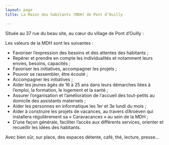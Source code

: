 ```yaml
---
layout: page
title: La Maion des habitants (MDH) de Pont d’Ouilly

---
```


Située au 37 rue du beau site, au cœur du village de Pont d’Ouilly :

Les valeurs de la MDH sont les suivantes :
- Favoriser l’expression des besoins et des attentes des habitants ;
- Repérer et prendre en compte les individualités et notamment leurs envies,
besoins, capacités ;
- Favoriser les initiatives, accompagner les projets ;
- Pouvoir se rassembler, être écouté ;
- Accompagner les initiatives ;
- Aider les jeunes âgés de 16 à 25 ans dans leurs démarches liées à l’emploi, la
formation, le logement et la santé ;
- Assurer l’organisation et l’amélioration de l‘accueil des tout-petits au domicile des
assistants maternels ;
- Aider les personnes en informatique les 1er et 3e lundi du mois ;
- Aider à construire les projets de vacances, au travers d’Aroéven qui installera
régulièrement sa « Caravacances » au sein de la MDH ;
- D’une façon générale, faciliter l’accès aux différents services, orienter et recueillir
les idées des habitants.

Avec bien sûr, sur place, des espaces détente, café, thé, lecture, presse...
